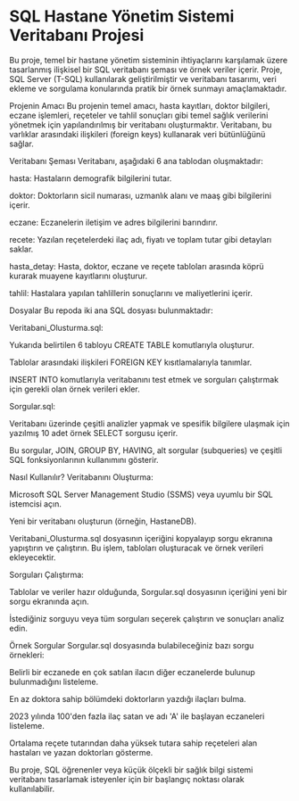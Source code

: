 # SQL Hastane Yönetim Sistemi Veritabanı Projesi
Bu proje, temel bir hastane yönetim sisteminin ihtiyaçlarını karşılamak üzere tasarlanmış ilişkisel bir SQL veritabanı şeması ve örnek veriler içerir. Proje, SQL Server (T-SQL) kullanılarak geliştirilmiştir ve veritabanı tasarımı, veri ekleme ve sorgulama konularında pratik bir örnek sunmayı amaçlamaktadır.

Projenin Amacı
Bu projenin temel amacı, hasta kayıtları, doktor bilgileri, eczane işlemleri, reçeteler ve tahlil sonuçları gibi temel sağlık verilerini yönetmek için yapılandırılmış bir veritabanı oluşturmaktır. Veritabanı, bu varlıklar arasındaki ilişkileri (foreign keys) kullanarak veri bütünlüğünü sağlar.

Veritabanı Şeması
Veritabanı, aşağıdaki 6 ana tablodan oluşmaktadır:

hasta: Hastaların demografik bilgilerini tutar.

doktor: Doktorların sicil numarası, uzmanlık alanı ve maaş gibi bilgilerini içerir.

eczane: Eczanelerin iletişim ve adres bilgilerini barındırır.

recete: Yazılan reçetelerdeki ilaç adı, fiyatı ve toplam tutar gibi detayları saklar.

hasta_detay: Hasta, doktor, eczane ve reçete tabloları arasında köprü kurarak muayene kayıtlarını oluşturur.

tahlil: Hastalara yapılan tahlillerin sonuçlarını ve maliyetlerini içerir.

Dosyalar
Bu repoda iki ana SQL dosyası bulunmaktadır:

Veritabani_Olusturma.sql:

Yukarıda belirtilen 6 tabloyu CREATE TABLE komutlarıyla oluşturur.

Tablolar arasındaki ilişkileri FOREIGN KEY kısıtlamalarıyla tanımlar.

INSERT INTO komutlarıyla veritabanını test etmek ve sorguları çalıştırmak için gerekli olan örnek verileri ekler.

Sorgular.sql:

Veritabanı üzerinde çeşitli analizler yapmak ve spesifik bilgilere ulaşmak için yazılmış 10 adet örnek SELECT sorgusu içerir.

Bu sorgular, JOIN, GROUP BY, HAVING, alt sorgular (subqueries) ve çeşitli SQL fonksiyonlarının kullanımını gösterir.

Nasıl Kullanılır?
Veritabanını Oluşturma:

Microsoft SQL Server Management Studio (SSMS) veya uyumlu bir SQL istemcisi açın.

Yeni bir veritabanı oluşturun (örneğin, HastaneDB).

Veritabani_Olusturma.sql dosyasının içeriğini kopyalayıp sorgu ekranına yapıştırın ve çalıştırın. Bu işlem, tabloları oluşturacak ve örnek verileri ekleyecektir.

Sorguları Çalıştırma:

Tablolar ve veriler hazır olduğunda, Sorgular.sql dosyasının içeriğini yeni bir sorgu ekranında açın.

İstediğiniz sorguyu veya tüm sorguları seçerek çalıştırın ve sonuçları analiz edin.

Örnek Sorgular
Sorgular.sql dosyasında bulabileceğiniz bazı sorgu örnekleri:

Belirli bir eczanede en çok satılan ilacın diğer eczanelerde bulunup bulunmadığını listeleme.

En az doktora sahip bölümdeki doktorların yazdığı ilaçları bulma.

2023 yılında 100'den fazla ilaç satan ve adı 'A' ile başlayan eczaneleri listeleme.

Ortalama reçete tutarından daha yüksek tutara sahip reçeteleri alan hastaları ve yazan doktorları gösterme.

Bu proje, SQL öğrenenler veya küçük ölçekli bir sağlık bilgi sistemi veritabanı tasarlamak isteyenler için bir başlangıç noktası olarak kullanılabilir.

